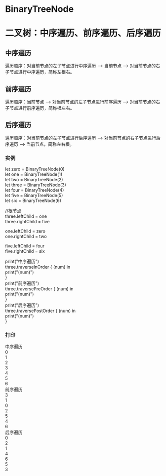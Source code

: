 # BinaryTreeNode
# 二叉树：中序遍历、前序遍历、后序遍历

## 中序遍历
遍历顺序：对当前节点的左子节点进行中序遍历 --> 当前节点 --> 对当前节点的右子节点进行中序遍历，简称左根右。

## 前序遍历
遍历顺序：当前节点 --> 对当前节点的左子节点进行前序遍历 --> 对当前节点的右子节点进行前序遍历，简称根左右。

## 后序遍历
遍历顺序：对当前节点的左子节点进行后序遍历 --> 对当前节点的右子节点进行后序遍历 --> 当前节点，简称左右根。

### 实例
let zero = BinaryTreeNode(0)  
let one = BinaryTreeNode(1)  
let two = BinaryTreeNode(2)  
let three = BinaryTreeNode(3)  
let four = BinaryTreeNode(4)  
let five = BinaryTreeNode(5)  
let six = BinaryTreeNode(6)  

//根节点  
three.leftChild = one  
three.rightChild = five  

one.leftChild = zero  
one.rightChild = two  

five.leftChild = four  
five.rightChild = six  

print("中序遍历")  
three.traverseInOrder { (num) in  
    print("\(num)")  
}  
print("前序遍历")  
three.traversePreOrder { (num) in  
    print("\(num)")  
}  
print("后序遍历")  
three.traversePostOrder { (num) in  
    print("\(num)")  
}  

### 打印
中序遍历  
0  
1  
2  
3  
4  
5  
6  
前序遍历  
3  
1  
0  
2  
5  
4  
6  
后序遍历  
0  
2  
1  
4  
6  
5  
3  

